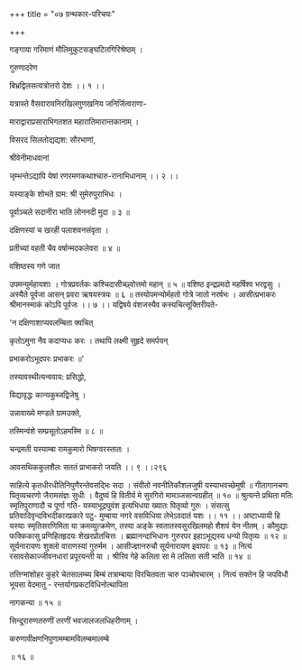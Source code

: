 +++
title = "०७ ग्रन्थकार-परिचयः"

+++

गङ्गाया गरिमाणं मौलिमुकुटसङ्घटितगिरिश्रेष्ठम् । 

गुरुणादरेण 

बिभ्रद्विलसत्यत्रोत्तरो देशः ।। १ ।। 

यत्रास्ते वैसवारावनिरखिलगुणखनिय जनिर्जित्वराणा- 

माराद्वाराप्रसाराभिगतशत महारातिमारान्तकानाम् । 

विसरद सिलतोद्यद्यश: सौरभाणां, 

श्रीवेनीमाधवानां 

जृम्भन्तेऽद्यापि येषां रणरमणकथाश्चारु-रानाभिधानाम् ।। २ ।। 

यस्याङ्के शोभते ग्राम: श्री सुमेरुपुराभिधः । 

पूर्वाञ्चले सदानीरा भाति लोननदी मुदा ॥ ३ ॥ 

दक्षिणस्यां च खरही पलाशवनसंवृता । 

प्रतीच्यां वहती चैव वर्षान्मदकलेवरा ॥ ४ ॥ 

वशिष्ठस्य गणे जात 

उपमन्युर्महायशाः । गोत्रप्रवर्तकः कश्चिदासीच्छ्वोत्तमो महान् ॥ ५ ॥ वशिष्ठ इन्द्रप्रमदो महर्षिश्व भरद्वसुः । अस्यैते पूर्वजा आसन् प्रवरा ऋषयस्त्रयः ॥ ६ ॥ तस्योपमन्योर्महतो गोत्रे जातो नरर्षभः । आसीत्प्रभाकरः श्रीमानस्माकं कोऽपि पूर्वजः ।। ७ ।। यद्विषये वंशजस्यैव कस्यचित्सूक्तिरीयते- 

'न दक्षिणाशाप्यवलम्बिता क्वचित् 

कृतोऽमुना नैव कदाप्यधः करः । तथापि लक्ष्मी सुहृदे समर्पयन् 

प्रभाकरोऽभूदपरः प्रभाकरः ॥' 

तस्यावस्थीत्यन्ववाय: प्रसिद्धो, 

विद्यावृद्धः कान्यकुब्जद्विजेषु । 

उन्नावाख्ये मण्डले ग्रामउक्ते, 

तस्मिन्वंशे सम्प्रसूतोऽहमस्मि ॥ ८ ॥ 

चन्द्रमती यस्याम्बा रामकुमारो भिषग्वरस्तातः । 

आवसथिककुलशैलः सततं प्राभाकरो जयति ।। ९ ।।२९६ 

 

साहित्ये कृतधीरधीतिनिपुणैरन्तेवसद्भिः सदा । संवीतो नवनीतिकौशलजुषी यस्याभवच्छेमुषी ॥ गीतागानचणः पितृव्यचरणो जैरामसंज्ञः सुधीः । वैदुष्यं हि वितीर्य मे सुरगिरो मामञ्जसान्वग्रहीत् ॥ १० ॥ श्रुत्यन्ते प्रथिता मतिः स्मृतिपुराणादौ च पूर्णा गति- यस्याभूद्रघुवंश इत्यभिधया ख्यातः पितृव्यो गुरुः । संसत्सु प्रतिवादिवृन्दविभदीकारप्रकारे पटु- मुम्बाया नगरे वसविधिया लेभेऽवदातं यशः ।। ११ ।। अष्टाध्यायी हि यस्याः स्मृतिसरणिमिता या क्रमव्युत्क्रमेण, तस्या अङ्के स्वतातस्वसुरखिलमहो शैशवं येन नीतम् । कौमुद्याः फक्किकासु प्रणिहितहृदयः शेखरप्रोतचित्तः । ब्रह्मानन्दाभिधानः गुरुरपर इहाऽभूद्यस्य धन्यो पितृव्यः ॥ १२ ॥ सूर्यनारायणः शुक्लो वाराणस्यां गुरुर्मम । आसीज्ज्ञानरुचौ सूर्यनारायण इवापरः ॥ १३ ॥ नित्यं रसावसेकाज्जीवनधारां प्रपूरयन्ती या । श्रीरिव गेहे कलिता सा मे ललिता सती भाति ॥ १४ ॥ 

तत्तिग्मांशोहर कुहरे चेतसालम्ब्य बिम्बं तत्राम्बाया विरचितवता चारु पञ्चोपचारम् । नित्यं सक्तेन हि जपविधौ भूयसा वेदमातु - रन्तर्यागप्रकटविधिनोत्थापिता 

नागकन्या ॥ १५ ॥ 

सिन्दूरारुणतरुणीं तरणीं भवजालजलधिहरीणाम् । 

करुणावीक्षणनिपुणामम्बामविलम्बमालम्बे 

॥ १६ ॥


